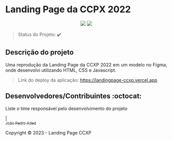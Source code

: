 <h1>Landing Page da CCPX 2022</h1> 

<p align="center">
  <img src="https://img.shields.io/static/v1?label=Vercel&message=deploy&color=blue&style=for-the-badge&logo=vercel"/>
  <img src="http://img.shields.io/static/v1?label=STATUS&message=CONCLUIDO&color=GREEN&style=for-the-badge"/>
</p>

> Status do Projeto: :heavy_check_mark:

## Descrição do projeto 

<p align="justify">
  Uma reprodução da Landing Page da CCXP 2022 em um modelo no Figma, onde desenvolvi utilizando HTML, CSS e Javascript.
</p>

> Link do deploy da aplicação: https://landingpage-ccxp.vercel.app


## Desenvolvedores/Contribuintes :octocat:

Liste o time responsável pelo desenvolvimento do projeto

| [<br><sub>João Pedro Aded</sub>](https://github.com/jpadedg)

Copyright :copyright: 2023 - Landing Page CCXP 
